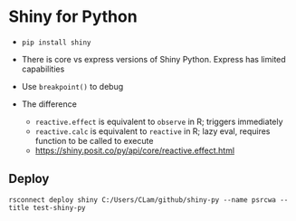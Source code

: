 # Shiny for Python

- `pip install shiny`
- There is core vs express versions of Shiny Python. Express has limited capabilities

- Use `breakpoint()` to debug
- The difference
    - `reactive.effect` is equivalent to `observe` in R; triggers immediately
    - `reactive.calc` is equivalent to `reactive` in R; lazy eval, requires function to be called to execute
    - https://shiny.posit.co/py/api/core/reactive.effect.html

## Deploy

`rsconnect deploy shiny C:/Users/CLam/github/shiny-py --name psrcwa --title test-shiny-py`  